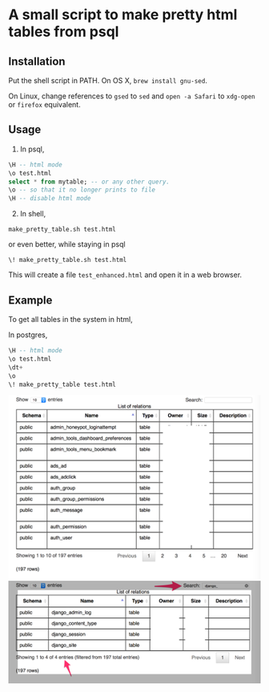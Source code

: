 # A small script to make pretty html tables from psql

## Installation

Put the shell script in PATH. On OS X, `brew install gnu-sed`.

On Linux, change references to `gsed` to `sed` and `open -a Safari` to
`xdg-open` or `firefox` equivalent.

## Usage

1. In psql,
```sql
\H -- html mode
\o test.html
select * from mytable; -- or any other query.
\o -- so that it no longer prints to file
\H -- disable html mode
```

2. In shell,
```shell
make_pretty_table.sh test.html
```
or even better, while staying in psql
```psql
\! make_pretty_table.sh test.html
```

This will create a file `test_enhanced.html` and open it in a web browser.

## Example

To get all tables in the system in html,

In postgres,
```sql
\H -- html mode
\o test.html
\dt+
\o
\! make_pretty_table test.html
```

![unfiltered](https://raw.githubusercontent.com/ustun/postgresql-pretty-table/master/images/unfiltered.png "Unfiltered")
![filtered](https://raw.githubusercontent.com/ustun/postgresql-pretty-table/master/images/filtered.png "Filtered")
